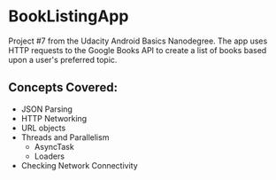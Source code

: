 # BookListingApp
Project #7 from the Udacity Android Basics Nanodegree. The app uses HTTP requests to the Google Books API to 
create a list of books based upon a user's preferred topic.

## Concepts Covered: 
* JSON Parsing 
* HTTP Networking
* URL objects
* Threads and Parallelism
  + AsyncTask
  + Loaders
* Checking Network Connectivity 


